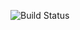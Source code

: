 ![Build Status](https://img.shields.io/badge/dynamic/json?label=build%20status&query=%24.status&url=https%3A%2F%2Fapi.zeit.co%2Fv11%2Fnow%2Fdeployments%2Fget%3Furl%3Dgaiama-endpoint-newsletter&logo=zeit&labelColor=000&color=informational)

